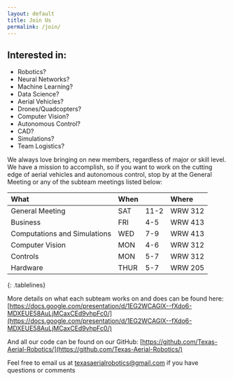 ```yaml
---
layout: default
title: Join Us
permalink: /join/
---
```


<style>
.tablelines table, .tablelines td, .tablelines th {
    padding-top: 1%;
    padding-bottom: 1%;
    padding-left: 2.5%;
    padding-right: 2.5%;
}
</style>

## Interested in: 
- Robotics?
- Neural Networks?
- Machine Learning?
- Data Science?
- Aerial Vehicles?
- Drones/Quadcopters?
- Computer Vision?
- Autonomous Control?
- CAD?
- Simulations?
- Team Logistics?

We always love bringing on new members, regardless of major or skill level. We have a mission to accomplish, so if you want to work on the cutting edge of aerial vehicles and autonomous control, stop by at the General Meeting or any of the subteam meetings listed below: 


| What                         | When |      | Where   |
|:---------------------------- |:---- |:---- |:------- |
| General Meeting              | SAT  | 11-2 | WRW 312 |
| Business                     | FRI  | 4-5  | WRW 413 |
| Computations and Simulations | WED  | 7-9  | WRW 413 |
| Computer Vision              | MON  | 4-6  | WRW 312 |
| Controls                     | MON  | 5-7  | WRW 312 |
| Hardware                     | THUR | 5-7  | WRW 205 |
{: .tablelines}


More details on what each subteam works on and does can be found here: [https://docs.google.com/presentation/d/1EG2WCAGlX--fXdo6-MDXEUE58AuLjMCaxCEd9vhpFc0/](https://docs.google.com/presentation/d/1EG2WCAGlX--fXdo6-MDXEUE58AuLjMCaxCEd9vhpFc0/)

And all our code can be found on our GitHub: [https://github.com/Texas-Aerial-Robotics/](https://github.com/Texas-Aerial-Robotics/)


Feel free to email us at [texasaerialrobotics@gmail.com](mailto:texasaerialrobotics@gmail.com) if you have questions or comments
